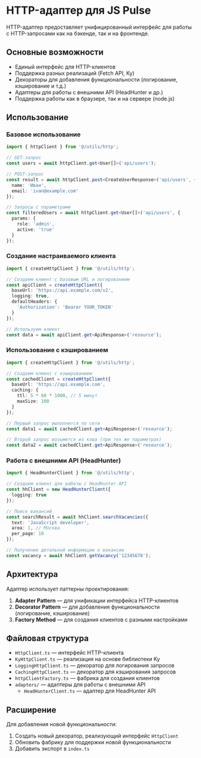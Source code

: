 # HTTP-адаптер для JS Pulse

HTTP-адаптер предоставляет унифицированный интерфейс для работы с HTTP-запросами как на бэкенде, так и на фронтенде.

## Основные возможности

- Единый интерфейс для HTTP-клиентов
- Поддержка разных реализаций (Fetch API, Ky)
- Декораторы для добавления функциональности (логирование, кэширование и т.д.)
- Адаптеры для работы с внешними API (HeadHunter и др.)
- Поддержка работы как в браузере, так и на сервере (node.js)

## Использование

### Базовое использование

```typescript
import { httpClient } from '@/utils/http';

// GET-запрос
const users = await httpClient.get<User[]>('api/users');

// POST-запрос
const result = await httpClient.post<CreateUserResponse>('api/users', {
  name: 'Иван',
  email: 'ivan@example.com'
});

// Запросы с параметрами
const filteredUsers = await httpClient.get<User[]>('api/users', {
  params: {
    role: 'admin',
    active: 'true'
  }
});
```

### Создание настраиваемого клиента

```typescript
import { createHttpClient } from '@/utils/http';

// Создаем клиент с базовым URL и логированием
const apiClient = createHttpClient({
  baseUrl: 'https://api.example.com/v2',
  logging: true,
  defaultHeaders: {
    'Authorization': 'Bearer YOUR_TOKEN'
  }
});

// Используем клиент
const data = await apiClient.get<ApiResponse>('resource');
```

### Использование с кэшированием

```typescript
import { createHttpClient } from '@/utils/http';

// Создаем клиент с кэшированием
const cachedClient = createHttpClient({
  baseUrl: 'https://api.example.com',
  caching: {
    ttl: 5 * 60 * 1000, // 5 минут
    maxSize: 100
  }
});

// Первый запрос выполнится по сети
const data1 = await cachedClient.get<ApiResponse>('resource');

// Второй запрос возьмется из кэша (при тех же параметрах)
const data2 = await cachedClient.get<ApiResponse>('resource');
```

### Работа с внешними API (HeadHunter)

```typescript
import { HeadHunterClient } from '@/utils/http';

// Создаем клиент для работы с HeadHunter API
const hhClient = new HeadHunterClient({
  logging: true
});

// Поиск вакансий
const searchResult = await hhClient.searchVacancies({
  text: 'JavaScript developer',
  area: 1, // Москва
  per_page: 10
});

// Получение детальной информации о вакансии
const vacancy = await hhClient.getVacancy('12345678');
```

## Архитектура

Адаптер использует паттерны проектирования:

1. **Adapter Pattern** — для унификации интерфейса HTTP-клиентов
2. **Decorator Pattern** — для добавления функциональности (логирование, кэширование)
3. **Factory Method** — для создания клиентов с разными настройками

## Файловая структура

- `HttpClient.ts` — интерфейс HTTP-клиента
- `KyHttpClient.ts` — реализация на основе библиотеки Ky
- `LoggingHttpClient.ts` — декоратор для логирования запросов
- `CachingHttpClient.ts` — декоратор для кэширования запросов
- `httpClientFactory.ts` — фабрика для создания клиентов
- `adapters/` — адаптеры для работы с внешними API
  - `HeadHunterClient.ts` — адаптер для HeadHunter API

## Расширение

Для добавления новой функциональности:

1. Создать новый декоратор, реализующий интерфейс `HttpClient`
2. Обновить фабрику для поддержки новой функциональности
3. Добавить экспорт в `index.ts`